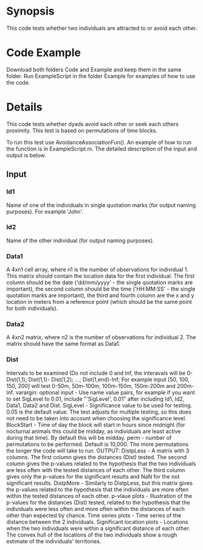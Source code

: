 # Synopsis
This code tests whether two individuals are attracted to or avoid each other.

# Code Example
Download both folders Code and Example and keep them in the same folder. Run ExampleScript in the folder Example for examples of how to use the code.

# Details
This code tests whether dyads avoid each other or seek each others proximity. This test is based on permutations of time blocks.

To run this test use AvoidanceAssociationFun(). An example of how to run the function is in ExampleScript.m. The detailed description of the input and output is below.

## Input

### Id1
Name of one of the individuals in single quotation marks (for output naming purposes). For example 'John'.

### Id2
Name of the other individual (for output naming purposes).

### Data1
A 4xn1 cell array, where n1 is the number of observations for individual 1. This matrix should contain the location data for the first individual. The first column should be the date ('dd/mm/yyyy' - the single quotation marks are important), the second column should be the time ('HH:MM:SS' - the single quotation marks are important), the third and fourth column are the x and y location in meters from a reference point (which should be the same point for both individuals).

### Data2
A 4xn2 matrix, where n2 is the number of observations for individual 2. The matrix should have the same format as Data1. 

### Dist
Intervals to be examined (Do not include 0 and Inf, 			the interavals will be 0-Dist(1,1); Dist(1,1)-				Dist(1,2); ...; Dist(1,end)-Inf; For example input 			[50, 100, 150, 200] will test 0-50m, 50m-100m, 				100m-150m, 150m-200m and 200m-Inf.
	varargin: optional input - Use name value pairs, for example 		if you want to set SigLevel to 0.01, include 				"'SigLevel', 0.01" after including Id1, Id2, Data1, 			Data2 and Dist.
		SigLevel	- Significance value to be used for 					testing. 0.05 is the default value. The test 				adjusts for multiple testing, so this does not 				need to be taken into account when choosing the 				significance level.
		BlockStart	- Time of day the block will start in hours 			since midnight (for nocturnal animals this could 				be midday, as individuals are least active during 			that time). By default this will be midday.
		perm		- number of permutations to be performed. 				Default is 10,000. The more permutations the 				longer the code 	will take to run.
OUTPUT:
	DistpLess   - A matrix with 3 columns. The first column 			gives the distances (Dist) tested. The second column 			gives the p-values related to the hypothesis that the 			two individuals are less often with the tested 				distances of each other. The third column gives only 			the p-values for the significant results and NaN for 			the not significant results.
	DistpMore   - Similarly to DistpLess, but this matrix gives 		the p-values related to the hypothesis that the 				individuals are more often within the tested distances 		of each other.
          p-vlaue plots              - Illustration of the p-values
                                       for the distances (Dist)
                                       tested, related to the
                                       hypothesis that the
                                       individuals were less often
                                       and more often within the
                                       distances of each other than
                                       expected by chance.
          Time series plots          - Time series of the distance
                                       between the 2 individuals.
          Significant location plots - Locations when the two
                                       individuals were within a
                                       significant distance of each
                                       other. The convex hull of the
                                       locations of the two
                                       individuals show a rough
                                       estimate of the individuals'
                                       territories.